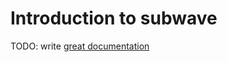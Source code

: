 # Introduction to subwave

TODO: write [great documentation](http://jacobian.org/writing/what-to-write/)
